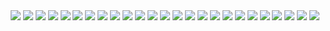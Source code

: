 <div align="center">
	<img src="https://img.shields.io/badge/Java-007396?style=flat&logo=Java&logoColor=white" />
	<img src="https://img.shields.io/badge/HTML5-E34F26?style=flat&logo=HTML5&logoColor=white" />
	<img src="https://img.shields.io/badge/CSS3-1572B6?style=flat&logo=CSS3&logoColor=white" />
    <img src="https://img.shields.io/badge/Sentry-362D59?style=flat&logo=Sentry&logoColor=white" />
     <img src="https://img.shields.io/badge/KakaoTalk-FFCD00?style=flat&logo=KakaoTalk&logoColor=white" />
     <img src="https://img.shields.io/badge/Naver-03C75A?style=flat&logo=Naver&logoColor=white" />
      <img src="https://img.shields.io/badge/Windows-0078D6?style=flat&logo=Windows&logoColor=white" />
       <img src="https://img.shields.io/badge/Amazonrds-527FFF?style=flat&logo=Amazonrds&logoColor=white" />
        <img src="https://img.shields.io/badge/Mysql-4479A1?style=flat&logo=Mysql&logoColor=white" />
  <img src="https://img.shields.io/badge/Openjdk-FFFFFF?style=flat&logo=Openjdk&logoColor=white" />
  <img src="https://img.shields.io/badge/Springboot-6DB33F?style=flat&logo=Springboot&logoColor=white" />
  <img src="https://img.shields.io/badge/Springsecurity-6DB33F?style=flat&logo=Springsecurity&logoColor=white" />
  <img src="https://img.shields.io/badge/Postman-FF6C37?style=flat&logo=Postman&logoColor=white" />
  <img src="https://img.shields.io/badge/Visualstudiocode-007ACC?style=flat&logo=Visualstudiocode&logoColor=white" />
  <img src="https://img.shields.io/badge/Apachetomcat-F8DC75?style=flat&logo=Apachetomcat&logoColor=white" />
  <img src="https://img.shields.io/badge/Google-4285F4?style=flat&logo=Google&logoColor=white" />
  <img src="https://img.shields.io/badge/Git-F05032?style=flat&logo=Git&logoColor=white" />
  <img src="https://img.shields.io/badge/Javascript-F7DF1E?style=flat&logo=javascript&logoColor=white" />
  <img src="https://img.shields.io/badge/Bootstrap-7952B3?style=flat&logo=bootstrap&logoColor=white" />
  <img src="https://img.shields.io/badge/Amazonaws-232F3E?style=flat&logo=Amazonaws&logoColor=white" />
  <img src="https://img.shields.io/badge/Amazonec2-FF9900?style=flat&logo=Amazonec2&logoColor=white" />
  <img src="https://img.shields.io/badge/Ubuntu-E95420?style=flat&logo=Ubuntu&logoColor=white" />
  <img src="https://img.shields.io/badge/Discord-5865F2?style=flat&logo=Discord&logoColor=white" />
  <img src="https://img.shields.io/badge/Trello-0052CC?style=flat&logo=Trello&logoColor=white" />
  <img src="https://img.shields.io/badge/Slack-4A154B?style=flat&logo=Slack&logoColor=white" />
  
    
</div>
